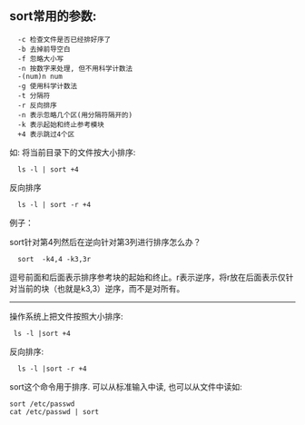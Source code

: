 ## sort常用的参数:  

      -c 检查文件是否已经排好序了 
      -b 去掉前导空白 
      -f 忽略大小写 
      -n 按数字来处理, 但不用科学计数法 
      -(num)n num 
      -g 使用科学计数法 
      -t 分隔符 
      -r 反向排序 
      -n 表示忽略几个区(用分隔符隔开的)
      -k 表示起始和终止参考模块
      +4 表示跳过4个区 

如: 将当前目录下的文件按大小排序:   

      ls -l | sort +4 
反向排序   

      ls -l | sort -r +4



例子：

sort针对第4列然后在逆向针对第3列进行排序怎么办？ 

      sort  -k4,4 -k3,3r 

逗号前面和后面表示排序参考块的起始和终止。r表示逆序，将r放在后面表示仅针对当前的块（也就是k3,3）逆序，而不是对所有。

-----------------------------------

操作系统上把文件按照大小排序: 

     ls -l |sort +4 
     
 反向排序: 
 
      ls -l |sort -r +4  
    
sort这个命令用于排序. 可以从标准输入中读, 也可以从文件中读如:   

    sort /etc/passwd 
    cat /etc/passwd | sort 
